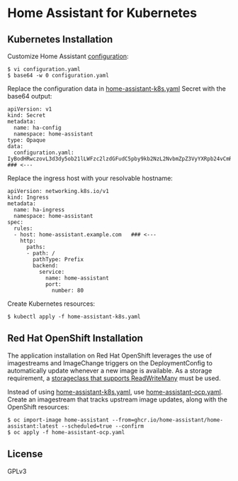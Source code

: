 # Home Assistant for Kubernetes

## Kubernetes Installation 

Customize Home Assistant [configuration]:
```
$ vi configuration.yaml
$ base64 -w 0 configuration.yaml
```

Replace the configuration data in [home-assistant-k8s.yaml] Secret with the base64 output:
```
apiVersion: v1
kind: Secret
metadata:
  name: ha-config
  namespace: home-assistant
type: Opaque
data:
  configuration.yaml: IyBodHRwczovL3d3dy5ob21lLWFzc2lzdGFudC5pby9kb2NzL2NvbmZpZ3VyYXRpb24vCmRlZmF1bHRfY29uZmlnOgoKaHR0cDoKICB1c2VfeF9mb3J3YXJkZWRfZm9yOiB0cnVlCiAgdHJ1c3RlZF9wcm94aWVzOgogICAgLSAxMC4wLjAuMC84CiAgICAtIDE3Mi4xNi4wLjAvMTIKICAgIC0gMTkyLjE2OC4wLjAvMTYK    ### <---
```

Replace the ingress host with your resolvable hostname:
```
apiVersion: networking.k8s.io/v1
kind: Ingress
metadata:
  name: ha-ingress
  namespace: home-assistant
spec:
  rules:
  - host: home-assistant.example.com   ### <---
    http:
      paths:
      - path: /
        pathType: Prefix
        backend:
          service:
            name: home-assistant
            port:
              number: 80
```

Create Kubernetes resources:
```
$ kubectl apply -f home-assistant-k8s.yaml
```

## Red Hat OpenShift Installation

The application installation on Red Hat OpenShift leverages the use of imagestreams and ImageChange triggers on the DeploymentConfig to automatically update whenever a new image is available.  As a storage requirement, a [storageclass that supports ReadWriteMany] must be used.

Instead of using [home-assistant-k8s.yaml], use [home-assistant-ocp.yaml].  Create an imagestream that tracks upstream image updates, along with the OpenShift resources:
```
$ oc import-image home-assistant --from=ghcr.io/home-assistant/home-assistant:latest --scheduled=true --confirm
$ oc apply -f home-assistant-ocp.yaml
```

## License
GPLv3

[configuration]: https://www.home-assistant.io/docs/configuration/
[home-assistant-k8s.yaml]: home-assistant-k8s.yaml
[home-assistant-ocp.yaml]: home-assistant-ocp.yaml
[storageclass that supports ReadWriteMany]: https://docs.openshift.com/container-platform/latest/storage/understanding-persistent-storage.html#pv-access-modes_understanding-persistent-storage
